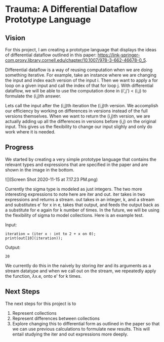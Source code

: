 # Trauma: A Differential Dataflow Prototype Language

## Vision
For this project, I am creating a prototype language that displays the ideas of differential dataflow outlined in this paper: https://link-springer-com.proxy.library.cornell.edu/chapter/10.1007/978-3-662-46678-0_5.

Differential dataflow is a way of reusing computation when we are doing something iterative. For example, take an instance where we are changing the input and index each version of the input i. Then we want to apply a for loop on a given input and call the index of that for loop j. With differential dataflow, we will be able to use the computation done in (i',j') < (i,j) to formulate the (i,j)th answer.

Lets call the input after the (i,j)th iteration the (i,j)th version. We accomplish our efficiency by working on differences in versions instead of the full versions themselves. When we want to return the (i,j)th version, we are actually adding up all the differences in versions before (i,j) on the original input. This gives us the flexibility to change our input slighly and only do work where it is needed.

## Progress

We started by creating a very simple prototype language that contains the relevant types and expressions that are specified in the paper and are shown in the image in the bottom.

![](Screen Shot 2020-11-15 at 7.17.23 PM.png)

Currently the sigma type is modeled as just integers. The two more interesting expressions to note here are iter and out. iter takes in two expressions and returns a stream. out takes in an integer, k, and a stream and substitutes e' for x in e, takes that output, and feeds the output back as a substitute for e again for k number of times. In the future, we will be using the flexibility of sigma to model collections.
Here is an example test.

Input:
```
iteration = (iter x : int to 2 + x on 0);
print(out[10](iteration));
```
Output:
```
20
```

We currently do this in the naively by storing iter and its arguments as a stream datatype and when we call out on the stream, we repeatedly apply the function, $\lambda$x.e, onto e' for k times.

## Next Steps

The next steps for this project is to 
1) Represent collections
2) Represent differences between collections
3) Explore changing this to differential form as outlined in the paper so that we can use previous calculations to formulate new results. This will entail studying the iter and out expressions more deeply.
